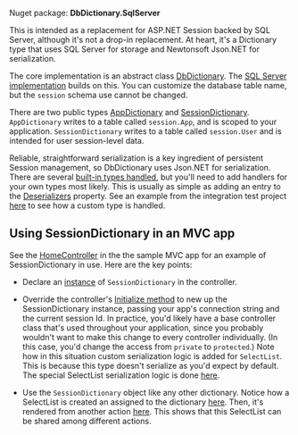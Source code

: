 Nuget package: **DbDictionary.SqlServer**

This is intended as a replacement for ASP.NET Session backed by SQL Server, although it's not a drop-in replacement. At heart, it's a  Dictionary type that uses SQL Server for storage and Newtonsoft Json.NET for serialization.

The core implementation is an abstract class [DbDictionary](https://github.com/adamosoftware/SessionData/blob/master/SessionData.SqlServer/DbDictionary.cs). The [SQL Server implementation](https://github.com/adamosoftware/SessionData/blob/master/SessionData.SqlServer/SqlServer/SqlServerDictionary.cs) builds on this. You can customize the database table name, but the `session` schema use cannot be changed.

There are two public types [AppDictionary](https://github.com/adamosoftware/SessionData/blob/master/SessionData.SqlServer/AppDictionary.cs) and [SessionDictionary](https://github.com/adamosoftware/SessionData/blob/master/SessionData.SqlServer/SessionDictionary.cs). `AppDictionary` writes to a table called `session.App`, and is scoped to your application. `SessionDictionary` writes to a table called `session.User` and is intended for user session-level data.

Reliable, straightforward serialization is a key ingredient of persistent Session management, so DbDictionary uses Json.NET for serialization. There are several [built-in types handled](https://github.com/adamosoftware/SessionData/blob/master/SessionData.SqlServer/DbDictionary.cs#L15), but you'll need to add handlers for your own types most likely. This is usually as simple as adding an entry to the [Deserializers](https://github.com/adamosoftware/SessionData/blob/master/SessionData.SqlServer/DbDictionary.cs#L51) property. See an example from the integration test project [here](https://github.com/adamosoftware/SessionData/blob/master/Tests/SqlServerDictionaryTests.cs#L110) to see how a custom type is handled.

## Using SessionDictionary in an MVC app

See the [HomeController](https://github.com/adamosoftware/SessionData/blob/master/SessionData.Mvc/Controllers/HomeController.cs) in the the sample MVC app for an example of SessionDictionary in use. Here are the key points:

- Declare an [instance](https://github.com/adamosoftware/SessionData/blob/master/SessionData.Mvc/Controllers/HomeController.cs#L13) of `SessionDictionary` in the controller.

- Override the controller's [Initialize method](https://github.com/adamosoftware/SessionData/blob/master/SessionData.Mvc/Controllers/HomeController.cs#L15) to new up the SessionDictionary instance, passing your app's connection string and the current session Id. In practice, you'd likely have a base controller class that's used throughout your application, since you probably wouldn't want to make this change to every controller individually. (In this case, you'd change the access from `private` to `protected`.) Note how in this situation custom serialization logic is added for `SelectList`. This is because this type doesn't serialize as you'd expect by default. The special SelectList serialization logic is done [here](https://github.com/adamosoftware/SessionData/blob/master/SessionData.Mvc/Classes/SelectListSerializer.cs).

- Use the `SessionDictionary` object like any other dictionary. Notice how a SelectList is created an assigned to the dictionary [here](https://github.com/adamosoftware/SessionData/blob/master/SessionData.Mvc/Controllers/HomeController.cs#L34). Then, it's rendered from another action [here](https://github.com/adamosoftware/SessionData/blob/master/SessionData.Mvc/Controllers/HomeController.cs#L43). This shows that this SelectList can be shared among different actions.
